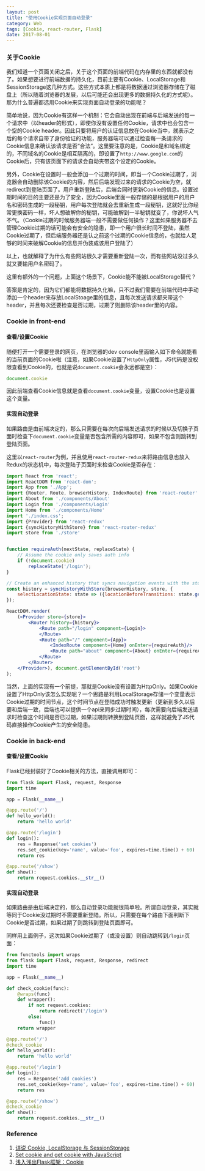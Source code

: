 ```yaml
---
layout: post
title: "使用Cookie实现页面自动登录"
category: Web
tags: [Cookie, react-router, Flask]
date: 2017-08-01
---
```


### 关于Cookie

我们知道一个页面关闭之后，关于这个页面的前端代码在内存里的东西就都没有了。如果想要进行前端数据的持久化，目前主要有Cookie、LocalStorage和SessionStorage这几种方式。这些方式本质上都是将数据通过浏览器存储在了磁盘上（所以随着浏览器的发展，以后可能还会出现更多的数据持久化的方式呢）。那为什么普遍都选用Cookie来实现页面自动登录的功能呢？

简单地说，因为Cookie有这样一个机制：它会自动出现在前端与后端发送的每一个请求中（以header的形式），即使你没有设置任何Cookie，请求中也会包含一个空的Cookie header。因此只要将用户的认证信息放在Cookie当中，就表示之后的每个请求自带了身份验证的功能，服务器端可以通过检查每一条请求的Cookie信息来确认该请求是否“合法”。这里要注意的是，Cookie是和域名绑定的，不同域名的Cookie是相互隔离的，即设置了`http://www.google.com`的Cookie后，只有该页面下的请求会自动夹带这个设定的Cookie。

另外，Cookie在设置时一般会添加一个过期的时间，即当一个Cookie过期了，浏览器会自动删除该Cookie的内容，然后后端发现过来的请求的Cookie为空，就redirect到登陆页面了。用户重新登陆后，后端会同时更新Cookie的信息。设置过期时间的目的主要还是为了安全，因为Cookie里面一般存储的是根据用户的用户名和密码生成的一段秘钥，用户每次登陆就会去重新生成一段秘钥，这就好比你经常更换密码一样，坏人想破解你的秘钥，可能破解到一半秘钥就变了，你说坏人气不气。（Cookie过期的时候服务器端一般不需要做任何操作？这里如果服务器不去管理Cookie过期的话可能会有安全的隐患，即一个用户很长时间不登陆，虽然Cookie过期了，但后端服务器还是认之前这个过期的Cookie信息的，也就给人足够的时间来破解Cookie的信息并伪装成该用户登陆了）

以上，也就解释了为什么有些网站很久才需要重新登陆一次，而有些网站没过多久就又要输用户名密码了。

<!--break-->

这里有额外的一个问题，上面这个场景下，Cookie能不能被LocalStorage替代？

答案是肯定的，因为它们都能将数据持久化嘛，只不过我们需要在前端代码中手动添加一个header来存放LocalStoage里的信息，且每次发送请求都夹带这个header，并且每次还要检查是否过期，过期了则删除该header里的内容。

### Cookie in front-end

#### 查看/设置Cookie

随便打开一个需要登录的网页，在浏览器的dev console里面输入如下命令就能看的当前页面的Cookie啦（注意，如果Cookie设置了`HttpOnly`属性，JS代码是没权限查看到Cookie的，也就是说`document.cookie`会永远都是空）：

```javascript
document.cookie
```

因此前端查看Cookie信息就是查看`document.cookie`变量，设置Cookie也是设置这个变量。

#### 实现自动登录

如果路由是由前端决定的，那么只需要在每次向后端发送请求的时候以及切换子页面时检查下`document.cookie`变量是否包含所需的内容即可，如果不包含则跳转到登陆页面。

这里以`react-router`为例，并且使用`react-router-redux`来将路由信息也放入Redux的状态机中，每次登陆子页面时来检查Cookie是否存在：

```jsx
import React from 'react';
import ReactDOM from 'react-dom';
import App from './App';
import {Router, Route, browserHistory, IndexRoute} from 'react-router'
import About from './components/About'
import Login from './components/Login'
import Home from './components/Home'
import './index.css';
import {Provider} from 'react-redux'
import {syncHistoryWithStore} from 'react-router-redux'
import store from './store'


function requireAuth(nextState, replaceState) {
    // Assume the cookie only saves auth info
    if (!document.cookie)
        replaceState('/login');
}

// Create an enhanced history that syncs navigation events with the store
const history = syncHistoryWithStore(browserHistory, store, {
    selectLocationState: state => ({locationBeforeTransitions: state.get('routing').get('locationBeforeTransitions')})
});

ReactDOM.render(
    (<Provider store={store}>
        <Router history={history}>
            <Route path="/login" component={Login}>
            </Route>
            <Route path="/" component={App}>
                <IndexRoute component={Home} onEnter={requireAuth}/>
                <Route path="about" component={About} onEnter={requireAuth}/>
            </Route>
        </Router>
    </Provider>), document.getElementById('root')
);
```

当然，上面的实现有一个前提，那就是Cookie没有设置为HttpOnly。如果Cookie设置了HttpOnly该怎么实现呢？一个思路是利用LocalStorage存储一个变量表示Cookie过期的时间节点，这个时间节点在登陆成功时触发更新（更新到多久以后要和后端一致，后端也可以提供一个api来同步过期时间），每次需要向后端发送请求时检查这个时间是否已过期，如果过期则转换到登陆页面，这样就避免了JS代码直接操作Cookie产生的安全隐患。

### Cookie in back-end

#### 查看/设置Cookie

Flask已经封装好了Cookie相关的方法，直接调用即可：

```python
from flask import Flask, request, Response
import time

app = Flask(__name__)

@app.route('/')
def hello_world():
    return 'hello world'

@app.route('/login')
def login():
    res = Response('set cookies')
    res.set_cookie(key='name', value='foo', expires=time.time() + 60)
    return res

@app.route('/show')
def show():
    return request.cookies.__str__()
```

#### 实现自动登录

如果路由是由后端决定的，那么自动登录功能就很简单啦。所谓自动登录，其实就等同于Cookie没过期时不需要重新登陆。所以，只需要在每个路由下面判断下Cookie是否过期，如果过期了则跳转到登陆页面即可。

同样用上面例子，这次如果Cookie过期了（或没设置）则自动跳转到`/login`页面：

```python
from functools import wraps
from flask import Flask, request, Response, redirect
import time

app = Flask(__name__)

def check_cookie(func):
    @wraps(func)
    def wrapper():
        if not request.cookies:
            return redirect('/login')
        else:
            func()
    return wrapper

@app.route('/')
@check_cookie
def hello_world():
    return 'hello world'

@app.route('/login')
def login():
    res = Response('add cookies')
    res.set_cookie(key='name', value='foo', expires=time.time() + 60)
    return res

@app.route('/show')
@check_cookie
def show():
    return request.cookies.__str__()
```

### Reference

1. [详说 Cookie, LocalStorage 与 SessionStorage](http://jerryzou.com/posts/cookie-and-web-storage/)
2. [Set cookie and get cookie with JavaScript](https://stackoverflow.com/questions/14573223/set-cookie-and-get-cookie-with-javascript)
3. [浅入浅出Flask框架：Cookie](http://www.letiantian.me/2014-06-28-flask-cookie/)